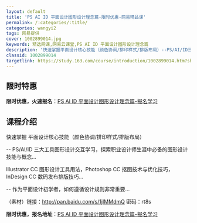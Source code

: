 ```yaml
---
layout: default
title: 'PS AI ID 平面设计图形设计理念篇-限时优惠-网易精品课'
permalink: /:categories/:title/
categories: wangyi2
tags: 网易提供
cover: 1002899014.jpg
keywords: 精选网课,网易云课堂,PS AI ID 平面设计图形设计理念篇
description: '快速掌握平面设计核心技能（颜色协调/排印样式/排版布局）--PS/AI/ID三大工具图形设计交互学习，探索职业设计师生涯'
classid: 1002899014
targetlink: https://study.163.com/course/introduction/1002899014.htm?share=1&shareId=1025206652&utm_campaign=share&utm_medium=iphoneShare&utm_source=&utm_u=1025206652
---
```


## 限时特惠

**限时优惠，火速报名**：[PS AI ID 平面设计图形设计理念篇-报名学习](https://study.163.com/course/introduction/1002899014.htm?share=1&shareId=1025206652&utm_campaign=share&utm_medium=iphoneShare&utm_source=&utm_u=1025206652)

## 课程介绍

快速掌握 平面设计核心技能（颜色协调/排印样式/排版布局）

-- PS/AI/ID 三大工具图形设计交互学习，探索职业设计师生涯中必备的图形设计技能与概念...



Illustrator CC 图形设计工具用法，Photoshop CC 抠图技术与优化技巧，InDesign CC 数码发布排版技巧...

-- 作为平面设计初学者，如何遵循设计规则非常重要...



（素材）链接：http://pan.baidu.com/s/1jIMMdmQ 密码：rt8s

**限时优惠，报名地址**：[PS AI ID 平面设计图形设计理念篇-报名学习](https://study.163.com/course/introduction/1002899014.htm?share=1&shareId=1025206652&utm_campaign=share&utm_medium=iphoneShare&utm_source=&utm_u=1025206652)

